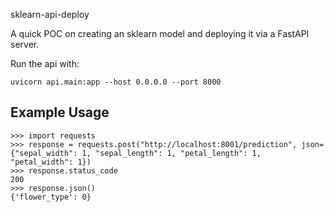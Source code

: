 sklearn-api-deploy

A quick POC on creating an sklearn model and deploying it via a FastAPI server.

Run the api with:
```
uvicorn api.main:app --host 0.0.0.0 --port 8000
```

## Example Usage
```text
>>> import requests
>>> response = requests.post("http://localhost:8001/prediction", json={"sepal_width": 1, "sepal_length": 1, "petal_length": 1, "petal_width": 1})
>>> response.status_code
200
>>> response.json()
{'flower_type': 0}
```
